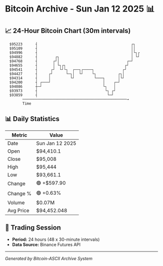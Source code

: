 # Bitcoin Archive - Sun Jan 12 2025 📊

## 📈 24-Hour Bitcoin Chart (30m intervals)

```
  $95223      ┤                                           ┌┐   
  $95109      ┤                                           ││   
  $94996      ┤                                           │└┐┌ 
  $94882      ┤        ┌┐                                 │ └┘ 
  $94768      ┤       ┌┘│                               ┌─┘    
  $94655      ┤       │ └┐┌┐                           ┌┘      
  $94541      ┤      ┌┘  └┘└┐  ┌──┐┌────┐             ┌┘       
  $94427      ┤     ┌┘      └─┐│  └┘    └┐          ┌┐│        
  $94314      ┤     │         └┘         └───┐      │└┘        
  $94200      ┤ ┌───┘                        │    ┌─┘          
  $94086      ┼─┘                            └┐   │            
  $93973      ┤                               └┐ ┌┘            
  $93859      ┤                                └─┘             
        ────────────────────────────────────────────────→
        Time
```

## 📊 Daily Statistics

| Metric | Value |
|--------|-------|
| Date | Sun Jan 12 2025 |
| Open | $94,410.1 |
| Close | $95,008 |
| High | $95,444 |
| Low | $93,661.1 |
| Change | 🟢 +$597.90 |
| Change % | 🟢 +0.63% |
| Volume | $0.07M |
| Avg Price | $94,452.048 |

## 📅 Trading Session

- **Period:** 24 hours (48 x 30-minute intervals)
- **Data Source:** Binance Futures API

---
*Generated by Bitcoin-ASCII Archive System*
